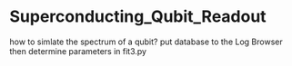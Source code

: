 # Superconducting_Qubit_Readout
how to simlate the spectrum of a qubit?
put database to the Log Browser then determine parameters in fit3.py
